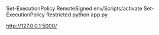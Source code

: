 Set-ExecutionPolicy RemoteSigned
env/Scripts/activate
Set-ExecutionPolicy Restricted
python app.py  

http://127.0.0.1:5000/
